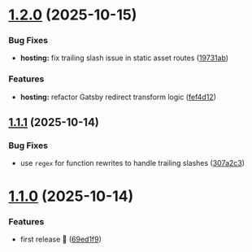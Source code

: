 # [1.2.0](https://github.com/mohatt/gatsby-adapter-firebase/compare/v1.1.1...v1.2.0) (2025-10-15)


### Bug Fixes

* **hosting:** fix trailing slash issue in static asset routes ([19731ab](https://github.com/mohatt/gatsby-adapter-firebase/commit/19731ab3c2e5ea72cdf0e28cc9a5cc5eb35b9124))


### Features

* **hosting:** refactor Gatsby redirect transform logic ([fef4d12](https://github.com/mohatt/gatsby-adapter-firebase/commit/fef4d12050f45e52992ef564fb236813d490d365))

## [1.1.1](https://github.com/mohatt/gatsby-adapter-firebase/compare/v1.1.0...v1.1.1) (2025-10-14)


### Bug Fixes

* use `regex` for function rewrites to handle trailing slashes ([307a2c3](https://github.com/mohatt/gatsby-adapter-firebase/commit/307a2c3aa1c248c44e371e09d336dff281390120))

# [1.1.0](https://github.com/mohatt/gatsby-adapter-firebase/compare/v1.0.0...v1.1.0) (2025-10-14)


### Features

* first release 🎉 ([69ed1f9](https://github.com/mohatt/gatsby-adapter-firebase/commit/69ed1f92f326944923a2433ee2613190055ef4b6))
